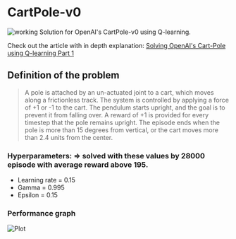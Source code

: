 # CartPole-v0
![working](https://user-images.githubusercontent.com/47450700/113194920-92f1d900-9259-11eb-9419-78171d0d7e59.gif)
Solution for OpenAI's CartPole-v0 using Q-learning.

Check out the article with in depth explanation: [Solving OpenAI's Cart-Pole using Q-learning Part 1](https://medium.com/analytics-vidhya/q-learning-is-the-most-basic-form-of-reinforcement-learning-which-doesnt-take-advantage-of-any-8944e02570c5)

## Definition of the problem 
> A pole is attached by an un-actuated joint to a cart, which moves along a frictionless track. The system is controlled by applying a force of +1 or -1 to the cart. The pendulum starts upright, and the goal is to prevent it from falling over. A reward of +1 is provided for every timestep that the pole remains upright. The episode ends when the pole is more than 15 degrees from vertical, or the cart moves more than 2.4 units from the center.

### __Hyperparameters__: => solved with these values by 28000 episode with average reward above 195. 
- Learning rate = 0.15
- Gamma = 0.995
- Epsilon = 0.15
### __Performance graph__ 
![Plot](https://user-images.githubusercontent.com/47450700/113200192-ec5d0680-925f-11eb-880f-80d80fc54311.png)




